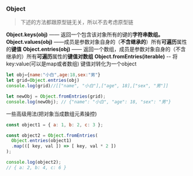 ### Object
> 下述的方法都跟原型链无关，所以不去考虑原型链

**Object.keys(obj)** —— 返回一个包含该对象所有的键的**字符串数组。**
**Object.values(obj)** ——成员是参数对象自身的（**不含继承的**）所有**可遍历**属性的**键值**
**Object.entries(obj)** —— 返回一个数组，成员是参数对象自身的（不含继承的）所有**可遍历**属性的**键值对数组**
**Object.fromEntries(iterable)** -- 将 key:value(可以是map或者数组) 键值对转化为一个object


```js
let obj={name:"小白",age:18,sex:"男"}
let grid=Object.entries(obj)
console.log(grid)//[["name", "小白"],["age", 18],["sex", "男"]]

let newObj = Object.fromEntries(grid);
console.log(newObj); // {"name": "小白", "age": 18, "sex": "男"}
```

一些高级用法(把对象当成数组元素操控)
```js
const object1 = { a: 1, b: 2, c: 3 };

const object2 = Object.fromEntries(
  Object.entries(object1)
  .map(([ key, val ]) => [ key, val * 2 ])
);

console.log(object2);
// { a: 2, b: 4, c: 6 }
```